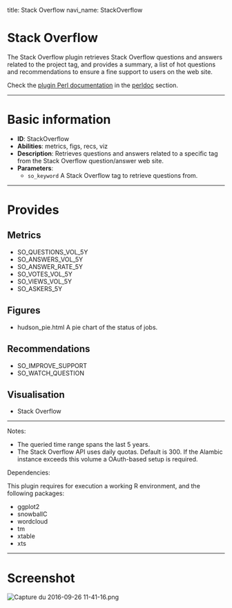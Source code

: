 title: Stack Overflow
navi_name: StackOverflow


# Stack Overflow

The Stack Overflow plugin retrieves Stack Overflow questions and answers related to the project tag, and provides a summary, a list of hot questions and recommendations to ensure a fine support to users on the web site.

Check the [plugin Perl documentation](http://alambic.io/perldoc/Alambic/Plugins/StackOverflow.pm.html) in the [perldoc](http://alambic.io/perldoc/index.html) section.

----

# Basic information

* **ID**: StackOverflow
* **Abilities**: metrics, figs, recs, viz
* **Description**:
  Retrieves questions and answers related to a specific tag from the Stack Overflow question/answer web site.
* **Parameters**:
    * `so_keyword` A Stack Overflow tag to retrieve questions from.

-----

# Provides

## Metrics

* SO_QUESTIONS_VOL_5Y
* SO_ANSWERS_VOL_5Y
* SO_ANSWER_RATE_5Y
* SO_VOTES_VOL_5Y
* SO_VIEWS_VOL_5Y
* SO_ASKERS_5Y

## Figures

* hudson_pie.html A pie chart of the status of jobs.

## Recommendations

* SO_IMPROVE_SUPPORT
* SO_WATCH_QUESTION

## Visualisation

* Stack Overflow

-----

Notes:

* The queried time range spans the last 5 years.
* The Stack Overflow API uses daily quotas. Default is 300. If the Alambic instance exceeds this volume a OAuth-based setup is required.

Dependencies:

This plugin requires for execution a working R environment, and the following packages:

* ggplot2
* snowballC
* wordcloud
* tm
* xtable
* xts

-----

# Screenshot

![Capture du 2016-09-26 11-41-16.png](/images/Capture%20du%202016-09-26%2011-41-16.png)
